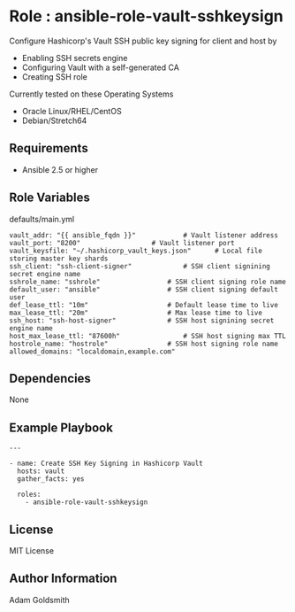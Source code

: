 Role : ansible-role-vault-sshkeysign
====================================

Configure Hashicorp's Vault SSH public key signing for client and host by
* Enabling SSH secrets engine
* Configuring Vault with a self-generated CA
* Creating SSH role

Currently tested on these Operating Systems
* Oracle Linux/RHEL/CentOS
* Debian/Stretch64

Requirements
------------

* Ansible 2.5 or higher

Role Variables
--------------

defaults/main.yml
```
vault_addr: "{{ ansible_fqdn }}"			# Vault listener address
vault_port: "8200"					# Vault listener port
vault_keysfile: "~/.hashicorp_vault_keys.json"		# Local file storing master key shards
ssh_client: "ssh-client-signer"				# SSH client signining secret engine name
sshrole_name: "sshrole"					# SSH client signing role name
default_user: "ansible"					# SSH client signing default user
def_lease_ttl: "10m"					# Default lease time to live
max_lease_ttl: "20m"					# Max lease time to live
ssh_host: "ssh-host-signer"				# SSH host signining secret engine name
host_max_lease_ttl: "87600h"				# SSH host signing max TTL
hostrole_name: "hostrole"				# SSH host signing role name
allowed_domains: "localdomain,example.com"
```

Dependencies
------------

None

Example Playbook
----------------

```
---

- name: Create SSH Key Signing in Hashicorp Vault
  hosts: vault
  gather_facts: yes

  roles:
    - ansible-role-vault-sshkeysign
```

License
-------

MIT License

Author Information
------------------

Adam Goldsmith

